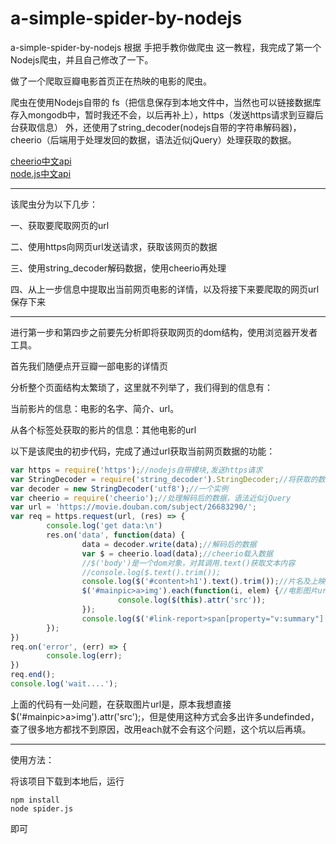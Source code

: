 # a-simple-spider-by-nodejs
a-simple-spider-by-nodejs
根据 手把手教你做爬虫 这一教程，我完成了第一个Nodejs爬虫，并且自己修改了一下。

做了一个爬取豆瓣电影首页正在热映的电影的爬虫。

爬虫在使用Nodejs自带的 fs（把信息保存到本地文件中，当然也可以链接数据库存入mongodb中，暂时我还不会，以后再补上），https（发送https请求到豆瓣后台获取信息） 外，还使用了string_decoder(nodejs自带的字符串解码器)，cheerio（后端用于处理发回的数据，语法近似jQuery）处理获取的数据。

[cheerio中文api](http://cnodejs.org/topic/5203a71844e76d216a727d2e)  
[node.js中文api](http://nodejs.cn/api/)

--------

该爬虫分为以下几步：

一、获取要爬取网页的url

二、使用https向网页url发送请求，获取该网页的数据

三、使用string_decoder解码数据，使用cheerio再处理

四、从上一步信息中提取出当前网页电影的详情，以及将接下来要爬取的网页url保存下来

--------

进行第一步和第四步之前要先分析即将获取网页的dom结构，使用浏览器开发者工具。

首先我们随便点开豆瓣一部电影的详情页

分析整个页面结构太繁琐了，这里就不列举了，我们得到的信息有：

当前影片的信息：电影的名字、简介、url。

从各个<a>标签处获取的影片的信息：其他电影的url

以下是该爬虫的初步代码，完成了通过url获取当前网页数据的功能：

```js
var https = require('https');//nodejs自带模块,发送https请求
var StringDecoder = require('string_decoder').StringDecoder;//将获取的数据解码
var decoder = new StringDecoder('utf8');//一个实例
var cheerio = require('cheerio');//处理解码后的数据，语法近似jQuery
var url = 'https://movie.douban.com/subject/26683290/';
var req = https.request(url, (res) => {
        console.log('get data:\n')
        res.on('data', function(data) {
                data = decoder.write(data);//解码后的数据
                var $ = cheerio.load(data);//cheerio载入数据
                //$('body')是一个dom对象，对其调用.text()获取文本内容
                //console.log($.text().trim());
                console.log($('#content>h1').text().trim());//片名及上映时间
                $('#mainpic>a>img').each(function(i, elem) {//电影图片url
                        console.log($(this).attr('src'));
                });
                console.log($('#link-report>span[property="v:summary"]').text());//电影简介
        });
})
req.on('error', (err) => {
        console.log(err);
})
req.end();
console.log('wait....');
```
  
上面的代码有一处问题，在获取图片url是，原本我想直接$('#mainpic>a>img').attr('src');，但是使用这种方式会多出许多undefinded，查了很多地方都找不到原因，改用each就不会有这个问题，这个坑以后再填。
  
--------

使用方法：
  
将该项目下载到本地后，运行
```
npm install  
node spider.js
```
  
即可
